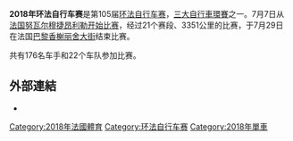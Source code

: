 **2018年环法自行车赛**是第105届[环法自行车赛](../Page/环法自行车赛.md "wikilink")，[三大自行車環賽](../Page/三大自行車環賽.md "wikilink")之一。7月7日从[法国](https://zh.wikipedia.org/wiki/法国 "wikilink")[努瓦尔穆捷昂利勒开始比赛](../Page/岛上黑穆捷.md "wikilink")，经过21个赛段、3351公里的比赛，于7月29日在法国[巴黎](../Page/巴黎.md "wikilink")[香榭丽舍大街](../Page/香榭丽舍大街.md "wikilink")结束比赛。

共有176名车手和22个车队参加比赛。

## 外部連結

  -
[Category:2018年法國體育](https://zh.wikipedia.org/wiki/Category:2018年法國體育 "wikilink") [Category:环法自行车赛](https://zh.wikipedia.org/wiki/Category:环法自行车赛 "wikilink") [Category:2018年單車](https://zh.wikipedia.org/wiki/Category:2018年單車 "wikilink")